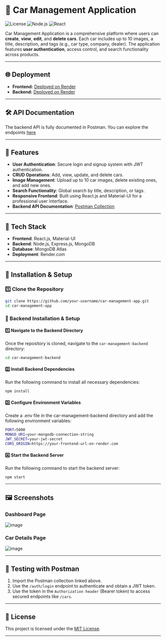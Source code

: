 # 🚗 Car Management Application

![License](https://img.shields.io/badge/license-MIT-green.svg)
![Node.js](https://img.shields.io/badge/node-%3E%3D16.x-green)
![React](https://img.shields.io/badge/react-%3E%3D18.x-blue)

Car Management Application is a comprehensive platform where users can **create**, **view**, **edit**, and **delete cars**. Each car includes up to 10 images, a title, description, and tags (e.g., car type, company, dealer). The application features **user authentication**, access control, and search functionality across products.

---

## 🌐 Deployment
- **Frontend:** [Deployed on Render](https://car-management-app-fronted.onrender.com)
- **Backend:** [Deployed on Render](https://car-management-app-backend-wje9.onrender.com)
---

## 🛠️ API Documentation
The backend API is fully documented in Postman. You can explore the endpoints [here](https://car-management-app-backend-wje9.onrender.com/api/docs)

---

## 🌟 Features
- **User Authentication**: Secure login and signup system with JWT authentication.
- **CRUD Operations**: Add, view, update, and delete cars.
- **Image Management**: Upload up to 10 car images, delete existing ones, and add new ones.
- **Search Functionality**: Global search by title, description, or tags.
- **Responsive Frontend**: Built using React.js and Material-UI for a professional user interface.
- **Backend API Documentation**: [Postman Collection](https://car-management-app-backend-wje9.onrender.com/api/docs)

---

## 🚀 Tech Stack
- **Frontend**: React.js, Material-UI
- **Backend**: Node.js, Express.js, MongoDB
- **Database**: MongoDB Atlas
- **Deployment**: Render.com

---

## 🔧 Installation & Setup

### 1️⃣ Clone the Repository
```bash
git clone https://github.com/your-username/car-management-app.git
cd car-management-app
```
### 🔧 Backend Installation & Setup

#### 1️⃣ Navigate to the Backend Directory
Once the repository is cloned, navigate to the `car-management-backend` directory:
```bash
cd car-management-backend
```
#### 2️⃣ Install Backend Dependencies
Run the following command to install all necessary dependencies:
```bash
npm install
```
#### 3️⃣ Configure Environment Variables
Create a .env file in the car-management-backend directory and add the following environment variables:
```bash
PORT=5000
MONGO_URI=your-mongodb-connection-string
JWT_SECRET=your-jwt-secret
CORS_ORIGIN=https://your-frontend-url-on-render.com
```
#### 4️⃣ Start the Backend Server
Run the following command to start the backend server:
```bash
npm start
```
---

## 🖼️ Screenshots
### Dashboard Page
![image](https://github.com/user-attachments/assets/ee619ed7-6849-482d-9be2-6837729e6184)

### Car Details Page
![image](https://github.com/user-attachments/assets/68816625-b758-4020-978d-f686022b7742)

---

## 🧪 Testing with Postman
1. Import the Postman collection linked above.
2. Use the ```/auth/login``` endpoint to authenticate and obtain a JWT token.
3. Use the token in the ```Authorization header``` (Bearer token) to access secured endpoints like ```/cars```.

---

## 📝 License
This project is licensed under the [MIT License]().

---
